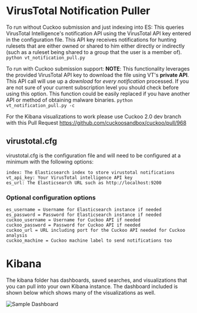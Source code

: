 # VirusTotal Notification Puller

To run without Cuckoo submission and just indexing into ES:
This queries VirusTotal Intelligence's notification API using the VirusTotal API key entered in the configuration file.  This API key receives notifications for hunting rulesets that are either owned or shared to him either directly or indirectly (such as a ruleset being shared to a group that the user is a member of).
```python vt_notification_pull.py```

To run with Cuckoo submission support:
**NOTE**: This functionality leverages the provided VirusTotal API key to download the file using VT's **private API**.  This API call will use up a *download* for *every notification* processed.  If you are not sure of your current subscription level you should check before using this option.  This function could be easily replaced if you have another API or method of obtaining malware binaries.
```python vt_notification_pull.py -c```

For the Kibana visualizations to work please use Cuckoo 2.0 dev branch with this Pull Request https://github.com/cuckoosandbox/cuckoo/pull/968

## virustotal.cfg
virustotal.cfg is the configuration file and will need to be configured
at a minimum with the following options:
```
index: The Elasticsearch index to store virustotal notifications
vt_api_key: Your VirusTotal intelligence API key
es_url: The Elasticsearch URL such as http://localhost:9200
```
### Optional configuration options
```
es_username = Username for Elasticsearch instance if needed
es_password = Password for Elasticsearch instance if needed
cuckoo_username = Username for Cuckoo API if needed
cuckoo_password = Password for Cuckoo API if needed
cuckoo_url = URL including port for the Cuckoo API needed for Cuckoo analysis
cuckoo_machine = Cuckoo machine label to send notifications too
```

# Kibana

The kibana folder has dashboards, saved searches, and visualizations that
you can pull into your own Kibana instance.  The dashboard included is
shown below which shows many of the visualizations as well.

![Sample Dashboard](kibana/kibana.png?raw=true "Sample Dashboard")
